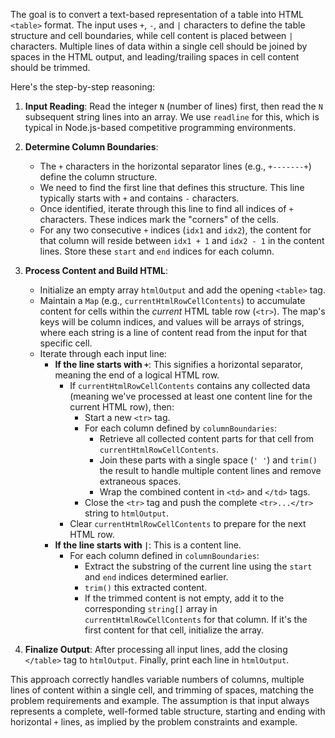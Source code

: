 The goal is to convert a text-based representation of a table into HTML `<table>` format. The input uses `+`, `-`, and `|` characters to define the table structure and cell boundaries, while cell content is placed between `|` characters. Multiple lines of data within a single cell should be joined by spaces in the HTML output, and leading/trailing spaces in cell content should be trimmed.

Here's the step-by-step reasoning:

1.  **Input Reading**: Read the integer `N` (number of lines) first, then read the `N` subsequent string lines into an array. We use `readline` for this, which is typical in Node.js-based competitive programming environments.

2.  **Determine Column Boundaries**:
    *   The `+` characters in the horizontal separator lines (e.g., `+-------+`) define the column structure.
    *   We need to find the first line that defines this structure. This line typically starts with `+` and contains `-` characters.
    *   Once identified, iterate through this line to find all indices of `+` characters. These indices mark the "corners" of the cells.
    *   For any two consecutive `+` indices (`idx1` and `idx2`), the content for that column will reside between `idx1 + 1` and `idx2 - 1` in the content lines. Store these `start` and `end` indices for each column.

3.  **Process Content and Build HTML**:
    *   Initialize an empty array `htmlOutput` and add the opening `<table>` tag.
    *   Maintain a `Map` (e.g., `currentHtmlRowCellContents`) to accumulate content for cells within the *current* HTML table row (`<tr>`). The map's keys will be column indices, and values will be arrays of strings, where each string is a line of content read from the input for that specific cell.
    *   Iterate through each input line:
        *   **If the line starts with `+`**: This signifies a horizontal separator, meaning the end of a logical HTML row.
            *   If `currentHtmlRowCellContents` contains any collected data (meaning we've processed at least one content line for the current HTML row), then:
                *   Start a new `<tr>` tag.
                *   For each column defined by `columnBoundaries`:
                    *   Retrieve all collected content parts for that cell from `currentHtmlRowCellContents`.
                    *   Join these parts with a single space (`' '`) and `trim()` the result to handle multiple content lines and remove extraneous spaces.
                    *   Wrap the combined content in `<td>` and `</td>` tags.
                *   Close the `<tr>` tag and push the complete `<tr>...</tr>` string to `htmlOutput`.
            *   Clear `currentHtmlRowCellContents` to prepare for the next HTML row.
        *   **If the line starts with `|`**: This is a content line.
            *   For each column defined in `columnBoundaries`:
                *   Extract the substring of the current line using the `start` and `end` indices determined earlier.
                *   `trim()` this extracted content.
                *   If the trimmed content is not empty, add it to the corresponding `string[]` array in `currentHtmlRowCellContents` for that column. If it's the first content for that cell, initialize the array.

4.  **Finalize Output**: After processing all input lines, add the closing `</table>` tag to `htmlOutput`. Finally, print each line in `htmlOutput`.

This approach correctly handles variable numbers of columns, multiple lines of content within a single cell, and trimming of spaces, matching the problem requirements and example. The assumption is that input always represents a complete, well-formed table structure, starting and ending with horizontal `+` lines, as implied by the problem constraints and example.